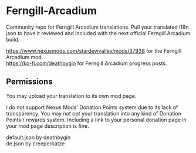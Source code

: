 # Ferngill-Arcadium
Community repo for Ferngill Arcadium translations. Pull your translated i18n json to have it reviewed and included with the next official Ferngill Arcadium build.

https://www.nexusmods.com/stardewvalley/mods/37938 for the Ferngill Arcadium mod.<br/>
https://ko-fi.com/deathbygin for Ferngill Arcadium progress posts.

## Permissions
You may upload your translation to its own mod page.

I do not support Nexus Mods' Donation Points system due to its lack of transparency. You may not opt your translation into any kind of Donation Points / rewards system. Including a link to your personal donation page in your mod page description is fine.

default.json by deathbygin<br/>
de.json by creeperkatze<br/>
